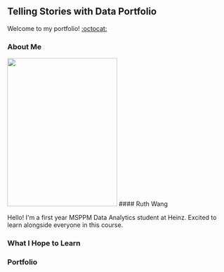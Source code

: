 ## Telling Stories with Data Portfolio
Welcome to my portfolio! [:octocat:](https://github.com/ruthwang23/TSWDPortfolio/blob/master/octocatHaiku.md)

### About Me
<img src="/blob/master/MVIMG_20191020_181937.png" width="250" height="337"> 
#### Ruth Wang

Hello! I'm a first year MSPPM Data Analytics student at Heinz. Excited to learn alongside everyone in this course.

### What I Hope to Learn

### Portfolio
